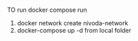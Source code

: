 TO run docker compose run
1. docker  network create nivoda-network
2. docker-compose up -d from local folder